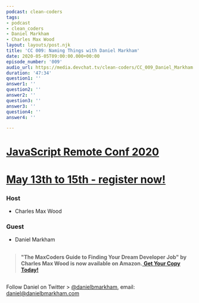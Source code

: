```yaml
---
podcast: clean-coders
tags:
- podcast
- clean_coders
- Daniel Markham
- Charles Max Wood
layout: layouts/post.njk
title: 'CC 009: Naming Things with Daniel Markham'
date: 2020-05-05T09:00:00.000+00:00
episode_number: '009'
audio_url: https://media.devchat.tv/clean-coders/CC_009_Daniel_Markham.mp3
duration: '47:34'
question1: ''
answer1: ''
question2: ''
answer2: ''
question3: ''
answer3: ''
question4: ''
answer4: ''

---
```

# [JavaScript Remote Conf 2020](https://devchat.tv/conferences/javascript-remote-2020/ "JavaScript Remote Conf 2020")

# [May 13th to 15th - register now!](https://devchat.tv/conferences/javascript-remote-2020/ "JavaScript Remote Conf 2020")

### **Host**

* Charles Max Wood

### **Guest**

* Daniel Markham

## 

> **"The MaxCoders Guide to Finding Your Dream Developer Job" by Charles Max Wood is now available on Amazon.**[ **Get Your Copy Today!**](https://www.amazon.com/gp/product/B081MBL5C9/ref=as_li_ss_tl?ie=UTF8&linkCode=sl1&tag=devchattv-20&linkId=9d61363241636e2546ef46abba198746&language=en_US)

## 

Follow Daniel on Twitter > [@danielbmarkham](https://twitter.com/danielbmarkham?lang=en), email: daniel@danielbmarkham.com